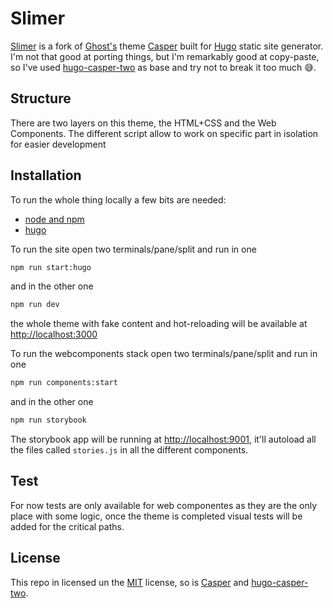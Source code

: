 # Slimer

[Slimer](https://en.wikipedia.org/wiki/Slimer) is a fork of [Ghost's](https://ghost.org/) theme [Casper](https://github.com/TryGhost/Casper) built for [Hugo](http://gohugo.io) static site generator. I'm not that good at porting things, but I'm remarkably good at copy-paste, so I've used [hugo-casper-two](https://github.com/eueung/hugo-casper-two) as base and try not to break it too much 😅.

## Structure

There are two layers on this theme, the HTML+CSS and the Web Components.
The different script allow to work on specific part in isolation for easier development

## Installation

To run the whole thing locally a few bits are needed:
- [node and npm](https://github.com/creationix/nvm) 
- [hugo](https://gohugo.io/)

To run the site open two terminals/pane/split and run in one

```sh
npm run start:hugo
```

and in the other one

```sh
npm run dev 
```

the whole theme with fake content and hot-reloading will be available at [ http://localhost:3000 ](http://localhost:3000)

To run the webcomponents stack open two terminals/pane/split and run in one
```sh
npm run components:start
```

and in the other one

```sh
npm run storybook 
```

The storybook app will be running at [http://localhost:9001](http://localhost:9001), it'll autoload all the files called `stories.js` in all the different components.

## Test

For now tests are only available for web componentes as they are the only place with some logic, once the theme is completed visual tests will be added for the critical paths.

## License 
This repo in licensed un the [MIT](./LICENSE) license, so is [Casper](https://github.com/TryGhost/Casper/blob/master/LICENSE) and [hugo-casper-two](https://github.com/eueung/hugo-casper-two/blob/master/LICENSE.md).
